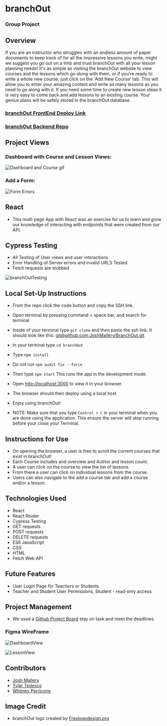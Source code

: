 # branchOut

### Group Project

## Overview

If you are an instructor who struggles with an endless amount of paper documents to keep track of for all the impressive lessons you write, might we suggest you go out on a limb and trust branchOut with all your lesson planning needs! It's as simple as visiting the branchOut website to view courses and the lessons which go along with them, or if you're ready to write a whole new course, just click on the 'Add New Course' tab. This will allow you to enter your amazing content and write as many lessons as you need to go along with it. If you need some time to create new lesson ideas it is very easy to come back and add lessons to an existing course. Your genius plans will be safely stored in the branchOut database.

### [branchOut FrontEnd Deploy Link](https://joshmallery.github.io/BranchOut/)

### [branchOut Backend Repo](https://github.com/JoshMallery/BranchOut-api)

## Project Views

### Dashboard with Course and Lesson Views:
![Dashboard and Course gif](https://user-images.githubusercontent.com/96563007/172274866-e662238f-11ad-4956-9412-d739de0b1d55.gif)

### Add a Form:
![Form Errors](https://user-images.githubusercontent.com/96563007/172274890-ab541712-33cb-489e-a05f-e759afd28491.gif)



## React

- This multi page App with React was an exercise for us to learn and grow our knowledge of interacting with endpoints that were created from our API.


## Cypress Testing

- All Testing of User views and user interactions
- Error Handling of Server errors and invalid URLS Tested
- Fetch requests are stubbed

![branchOutTesting](https://user-images.githubusercontent.com/96563007/172269234-2833d634-4807-4a16-8a2f-f7195d21c53a.gif)

## Local Set-Up Instructions

- From the repo click the code button and copy the SSH link.
- Open terminal by pressing command + space bar, and search for terminal
- Inside of your terminal type `git clone` and then paste the ssh link. It should look like this: [git@github.com:JoshMallery/BranchOut.git](git@github.com:JoshMallery/BranchOut.git)
- In your terminal type `cd branchOut`
- Type `npm install`
- Do not run `npm audit fix --force`
- Then type `npm start` This runs the app in the development mode.
- Open [http://localhost:3000](http://localhost:3000) to view it in your browser.
- The browser should then deploy using a local host
- Enjoy using branchOut!

- NOTE: Make sure that you type `Control + C` in your terminal when you are done using the application. This ensure the server will stop running before your close your Terminal.

## Instructions for Use

- On opening the browser, a user is free to scroll the current courses that exist in branchOut!
- Each Course includes and overview and Author and lesson count.
- A user can click on the course to view the list of lessons.
- From there a user can click on individual lessons from the course.
- Users can also navigate to the add a course tab and add a course and/or a lesson.  

## Technologies Used

- React
- React Router
- Cypress Testing
- GET requests
- POST requests
- DELETE requests
- ES6 JavaScript
- CSS
- HTML
- Fetch Web API

## Future Features

- User Login Page for Teachers or Students
- Teacher and Student User Permissions, Student - read-only access

## Project Management

- We used a [Github Project Board](https://github.com/JoshMallery/BranchOut/projects/1) stay on task and meet the deadlines.

### Figma WireFrame
![DashboardView](https://user-images.githubusercontent.com/96563007/172260248-35226b8f-aee1-4b84-84eb-6a80c3ea589f.png)

![LessonView](https://user-images.githubusercontent.com/26700819/172275259-ebc9f658-f1eb-4773-a391-da38fcabcd87.png)

## Contributors

- [Josh Mallery](https://github.com/JoshMallery)
- [Tyler Tedesco](https://github.com/sted1994)
- [Whitney Perricone](https://github.com/Wperricone)

## Image Credit

- branchOut logo created by [Freelogodesign.org](https://www.freelogodesign.org/)
